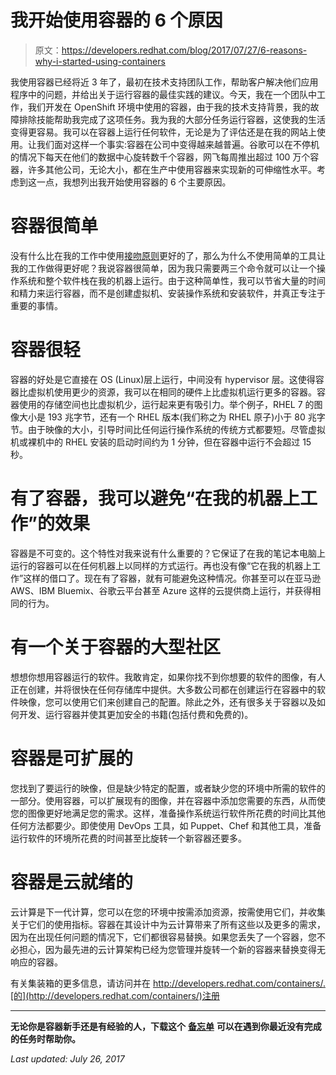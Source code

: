 # 我开始使用容器的 6 个原因

> 原文：<https://developers.redhat.com/blog/2017/07/27/6-reasons-why-i-started-using-containers>

我使用容器已经将近 3 年了，最初在技术支持团队工作，帮助客户解决他们应用程序中的问题，并给出关于运行容器的最佳实践的建议。今天，我在一个团队中工作，我们开发在 OpenShift 环境中使用的容器，由于我的技术支持背景，我的故障排除技能帮助我完成了这项任务。我为我的大部分任务运行容器，这使我的生活变得更容易。我可以在容器上运行任何软件，无论是为了评估还是在我的网站上使用。让我们面对这样一个事实:容器在公司中变得越来越普遍。谷歌可以在不停机的情况下每天在他们的数据中心旋转数千个容器，网飞每周推出超过 100 万个容器，许多其他公司，无论大小，都在生产中使用容器来实现新的可伸缩性水平。考虑到这一点，我想列出我开始使用容器的 6 个主要原因。

# 容器很简单

没有什么比在我的工作中使用[接吻原则](https://en.wikipedia.org/wiki/KISS_principle)更好的了，那么为什么不使用简单的工具让我的工作做得更好呢？我说容器很简单，因为我只需要两三个命令就可以让一个操作系统和整个软件栈在我的机器上运行。由于这种简单性，我可以节省大量的时间和精力来运行容器，而不是创建虚拟机、安装操作系统和安装软件，并真正专注于重要的事情。

# 容器很轻

容器的好处是它直接在 OS (Linux)层上运行，中间没有 hypervisor 层。这使得容器比虚拟机使用更少的资源，我可以在相同的硬件上比虚拟机运行更多的容器。容器使用的存储空间也比虚拟机少，运行起来更有吸引力。举个例子，RHEL 7 的图像大小是 193 兆字节，还有一个 RHEL 版本(我们称之为 RHEL 原子)小于 80 兆字节。由于映像的大小，引导时间比任何运行操作系统的传统方式都要短。尽管虚拟机或裸机中的 RHEL 安装的启动时间约为 1 分钟，但在容器中运行不会超过 15 秒。

# 有了容器，我可以避免“在我的机器上工作”的效果

容器是不可变的。这个特性对我来说有什么重要的？它保证了在我的笔记本电脑上运行的容器可以在任何机器上以同样的方式运行。再也没有像“它在我的机器上工作”这样的借口了。现在有了容器，就有可能避免这种情况。你甚至可以在亚马逊 AWS、IBM Bluemix、谷歌云平台甚至 Azure 这样的云提供商上运行，并获得相同的行为。

# 有一个关于容器的大型社区

想想你想用容器运行的软件。我敢肯定，如果你找不到你想要的软件的图像，有人正在创建，并将很快在任何存储库中提供。大多数公司都在创建运行在容器中的软件映像，您可以使用它们来创建自己的配置。除此之外，还有很多关于容器以及如何开发、运行容器并使其更加安全的书籍(包括付费和免费的)。

# 容器是可扩展的

您找到了要运行的映像，但是缺少特定的配置，或者缺少您的环境中所需的软件的一部分。使用容器，可以扩展现有的图像，并在容器中添加您需要的东西，从而使您的图像更好地满足您的需求。这样，准备操作系统运行软件所花费的时间比其他任何方法都要少。即使使用 DevOps 工具，如 Puppet、Chef 和其他工具，准备运行软件的环境所花费的时间甚至比旋转一个新容器还要多。

# 容器是云就绪的

云计算是下一代计算，您可以在您的环境中按需添加资源，按需使用它们，并收集关于它们的使用指标。容器在其设计中为云计算带来了所有这些以及更多的需求，因为在出现任何问题的情况下，它们都很容易替换。如果您丢失了一个容器，您不必担心，因为最先进的云计算架构已经为您管理并旋转一个新的容器来替换变得无响应的容器。

有关集装箱的更多信息，请访问并在 http://developers.redhat.com/containers/.[的](http://developers.redhat.com/containers/)注册

* * *

**无论你是容器新手还是有经验的人，下载这个** [**备忘单**](https://developers.redhat.com/promotions/docker-cheatsheet/) **可以在遇到你最近没有完成的任务时帮助你。**

*Last updated: July 26, 2017*